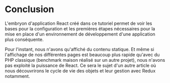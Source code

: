 # Conclusion

L'embryon d'application React créé dans ce tutoriel permet de voir les bases pour la configuration et les premières étapes nécessaires pour la mise en place d'un environnement de développement d'une application plus conséquente.

Pour l'instant, nous n'avons qu'affiché du contenu statique. Et même si l'affichage de nos différentes pages est beaucoup plus rapide qu'avec du PHP classique (benchmark maison réalisé sur un autre projet), nous n'avons pas exploité la puissance de React. Ce sera le sujet d'un autre article où nous découvrirons le cycle de vie des objets et leur gestion avec Redux notamment.
